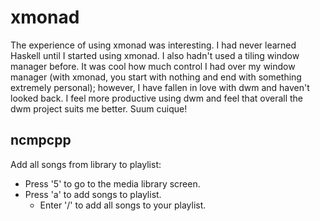 xmonad
======

The experience of using xmonad was interesting. I had never learned Haskell until I started using xmonad. I also hadn't used a tiling window manager before. It was cool how much control I had over my window manager (with xmonad, you start with nothing and end with something extremely personal); however, I have fallen in love with dwm and haven't looked back. I feel more productive using dwm and feel that overall the dwm project suits me better. Suum cuique!

ncmpcpp
-------
Add all songs from library to playlist:
* Press '5' to go to the media library screen.
* Press 'a' to add songs to playlist.
    * Enter '/' to add all songs to your playlist.
